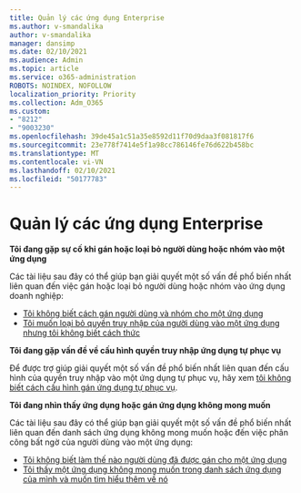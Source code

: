 ```yaml
---
title: Quản lý các ứng dụng Enterprise
ms.author: v-smandalika
author: v-smandalika
manager: dansimp
ms.date: 02/10/2021
ms.audience: Admin
ms.topic: article
ms.service: o365-administration
ROBOTS: NOINDEX, NOFOLLOW
localization_priority: Priority
ms.collection: Adm_O365
ms.custom:
- "8212"
- "9003230"
ms.openlocfilehash: 39de45a1c51a35e8592d11f70d9daa3f081817f6
ms.sourcegitcommit: 23e778f7414e5f1a98cc786146fe76d622b458bc
ms.translationtype: MT
ms.contentlocale: vi-VN
ms.lasthandoff: 02/10/2021
ms.locfileid: "50177783"
---
```

# <a name="management-of-enterprise-apps"></a>Quản lý các ứng dụng Enterprise

**Tôi đang gặp sự cố khi gán hoặc loại bỏ người dùng hoặc nhóm vào một ứng dụng**

Các tài liệu sau đây có thể giúp bạn giải quyết một số vấn đề phổ biến nhất liên quan đến việc gán hoặc loại bỏ người dùng hoặc nhóm vào ứng dụng doanh nghiệp:

- [Tôi không biết cách gán người dùng và nhóm cho một ứng dụng](https://docs.microsoft.com/azure/active-directory/manage-apps/assign-user-or-group-access-portal)
- [Tôi muốn loại bỏ quyền truy nhập của người dùng vào một ứng dụng nhưng tôi không biết cách thức](https://docs.microsoft.com/azure/active-directory/manage-apps/methods-for-removing-user-access)

**Tôi đang gặp vấn đề về cấu hình quyền truy nhập ứng dụng tự phục vụ**

Để được trợ giúp giải quyết một số vấn đề phổ biến nhất liên quan đến cấu hình của quyền truy nhập vào một ứng dụng tự phục vụ, hãy xem [tôi không biết cách cấu hình gán ứng dụng tự phục vụ](https://docs.microsoft.com/azure/active-directory/manage-apps/manage-self-service-access).

**Tôi đang nhìn thấy ứng dụng hoặc gán ứng dụng không mong muốn**

Các tài liệu sau đây có thể giúp bạn giải quyết một số vấn đề phổ biến nhất liên quan đến danh sách ứng dụng không mong muốn hoặc đến việc phân công bất ngờ của người dùng vào một ứng dụng:

- [Tôi không biết làm thế nào người dùng đã được gán cho một ứng dụng](https://docs.microsoft.com/azure/active-directory/manage-apps/ways-users-get-assigned-to-applications)
- [Tôi thấy một ứng dụng không mong muốn trong danh sách ứng dụng của mình và muốn tìm hiểu thêm về nó](https://docs.microsoft.com/azure/active-directory/manage-apps/application-types)












